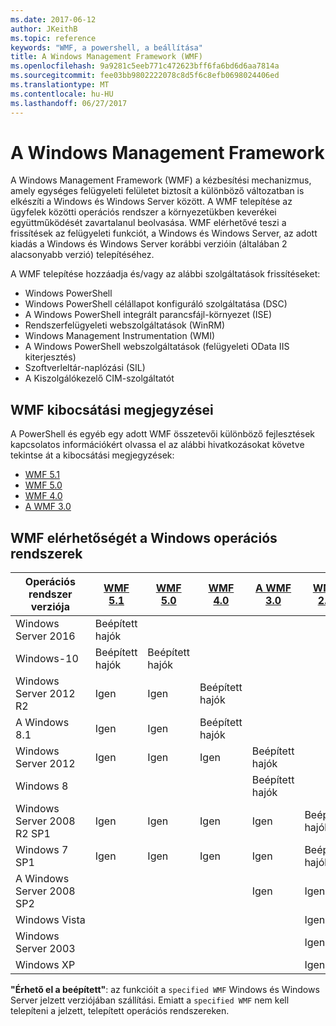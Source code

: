 ```yaml
---
ms.date: 2017-06-12
author: JKeithB
ms.topic: reference
keywords: "WMF, a powershell, a beállítása"
title: A Windows Management Framework (WMF)
ms.openlocfilehash: 9a9281c5eeb771c472623bff6fa6bd6d6aa7814a
ms.sourcegitcommit: fee03bb9802222078c8d5f6c8efb0698024406ed
ms.translationtype: MT
ms.contentlocale: hu-HU
ms.lasthandoff: 06/27/2017
---
```

# <a name="windows-management-framework"></a>A Windows Management Framework

A Windows Management Framework (WMF) a kézbesítési mechanizmus, amely egységes felügyeleti felületet biztosít a különböző változatban is elkészíti a Windows és Windows Server között.
A WMF telepítése az ügyfelek közötti operációs rendszer a környezetükben keverékei együttműködését zavartalanul beolvasása.
WMF elérhetővé teszi a frissítések az felügyeleti funkciót, a Windows és Windows Server, az adott kiadás a Windows és Windows Server korábbi verzióin (általában 2 alacsonyabb verzió) telepítéséhez.

A WMF telepítése hozzáadja és/vagy az alábbi szolgáltatások frissítéseket:

- Windows PowerShell
- Windows PowerShell célállapot konfiguráló szolgáltatása (DSC)
- A Windows PowerShell integrált parancsfájl-környezet (ISE)
- Rendszerfelügyeleti webszolgáltatások (WinRM)
- Windows Management Instrumentation (WMI)
- A Windows PowerShell webszolgáltatások (felügyeleti OData IIS kiterjesztés)
- Szoftverleltár-naplózási (SIL)
- A Kiszolgálókezelő CIM-szolgáltatót

## <a name="wmf-release-notes"></a>WMF kibocsátási megjegyzései

A PowerShell és egyéb egy adott WMF összetevői különböző fejlesztések kapcsolatos információkért olvassa el az alábbi hivatkozásokat követve tekintse át a kibocsátási megjegyzések:

- [WMF 5.1](5.1/release-notes.md)
- [WMF 5.0](5.0/releasenotes.md)
- [WMF 4.0](https://download.microsoft.com/download/3/D/6/3D61D262-8549-4769-A660-230B67E15B25/Windows%20Management%20Framework%204%200%20Release%20Notes.docx)
- [A WMF 3.0](https://download.microsoft.com/download/E/7/6/E76850B8-DA6E-4FF5-8CCE-A24FC513FD16/WMF%203%20Release%20Notes.docx)

## <a name="wmf-availability-across-windows-operating-systems"></a>WMF elérhetőségét a Windows operációs rendszerek

| Operációs rendszer verziója | [WMF 5.1](https://aka.ms/wmf51download) | [WMF 5.0](https://aka.ms/wmf5download) | [WMF 4.0](https://aka.ms/wmf4download) |  [A WMF 3.0](https://aka.ms/wmf3download) | [WMF 2.0](https://aka.ms/wmf2download) |
| ------------------------ | ----------- | ----------- | ----------- | ------------ |  ------------- |
| Windows Server 2016 | Beépített hajók |  |  |  |  |
| Windows-10 | Beépített hajók | Beépített hajók  | | | |  
| Windows Server 2012 R2| Igen | Igen | Beépített hajók |  |  |
| A Windows 8.1 | Igen | Igen |  Beépített hajók |  |  |
| Windows Server 2012 | Igen | Igen | Igen |  Beépített hajók | |
| Windows 8 |  |  |  | Beépített hajók | |
| Windows Server 2008 R2 SP1 | Igen | Igen | Igen |  Igen| Beépített hajók |
| Windows 7 SP1  | Igen | Igen | Igen | Igen | Beépített hajók |
| A Windows Server 2008 SP2 | | | | Igen | Igen |
| Windows Vista | | | | | Igen |
| Windows Server 2003| | | |  | Igen |
| Windows XP | | | |  | Igen |

**"Érhető el a beépített"**: az funkcióit a `specified WMF` Windows és Windows Server jelzett verziójában szállítási.
Emiatt a `specified WMF` nem kell telepíteni a jelzett, telepített operációs rendszereken.

